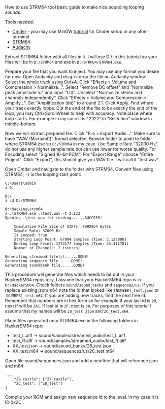How to use STRM64 tool basic guide to make nice sounding looping sounds.

Tools needed:
 * [Cmder](https://cmder.app/) - you may use MinGW [tutorial](https://github.com/aglab2/tutorials/blob/main/hackersm64-mingw.md) for Cmder setup or any other terminal
 * [STRM64](https://github.com/gheskett/STRM64/releases/tag/v0.2.1)
 * [Audacity](https://www.audacityteam.org/download/)

Extract STRM64 folder with all files in it. I will use D:/ in this tutorial so your files will be in `D:/STRM64` and exe in `D:/STRM64/STRM64.exe`.
 
Prepare your file that you want to inject. You may use any format you desire for now. Open Audacity and drag-n-drop the file on Audacity window. Select the whole track using Ctrl+A. Click "Effects > Volume and Compression > Normalize...". Select "Remove DC offset" and "Normalize peak amplitude to" and input "0.0". Unselect "Normalize stereo and channels independently". Click "Effects > Volume and Compression > Amplify...". Set "Amplification (db)" to around 2.1. Click Apply. Find where your track exactly loops. Cut the end of the file to be exactly the end of the loop, you may Ctrl+ScrollWheel to help with accuracy. Note place where loop starts. For example in my case it is "2.122" in "Selection" window in middle-bottom.

Now we will extract prepared file. Click "File > Export Audio...". Make sure to have "WAV (Microsoft)" format selected. Browse folder to point to folder where STRM64.exe so `D:/STRM64` in my case. Use Sample Rate "32000 Hz", do not use any higher sample rate but can use lower for worse quality. For Encoding select "Signed 16-bit PCM". For "Export Range" choose "Entire Project". Click "Export", this should give you WAV file. I will call it "test.wav".

Open Cmder and navigate to the folder with STRM64. Convert files using STRM64, `-t` is the looping start point:
```
C:\Users\admin
λ D:

D:\
λ cd D:\STRM64

D:\hacking\strm64
λ .\STRM64.exe .\test.wav -t 2.122
Opening .\test.wav for reading......SUCCESS!

    Cumulative File Size of AIFFs: 7092964 bytes
    Sample Rate: 32000 Hz
    Is Looped: true
    Starting Loop Point: 67904 Samples (Time: 2.122000)
    Ending Loop Point: 1773177 Samples (Time: 55.411781)
    Number of Channels: 2 (stereo)

Generating streamed file(s)......DONE!
Generating sequence file......DONE!
Generating soundbank file......DONE!
```

This procedure will generate files which needs to be put in your HackerSM64 repository. I assume that your HackerSM64 repo is in `D:/HackerSM64`. Check folders `sound/sound_banks` and `sequences/us`. If you replace existing json/m64 note the id that looked like `[NUMBER]_test.json` or `[NUMBER]_test.m64`. If you are adding new tracks, find the next free id. Remember that numbers are in hex form so for example if your last id is `29`, next if will be `2A1`. If last id is `2F`, next is `30`. For purposes of this tutorial I assume that my names will be `28_test.json` and `2C_test.m64`.

Place files generated near STRM64.exe in the following folders in HackerSM64 repo:
 * test_L.aiff -> sound/samples/streamed_audio/test_L.aiff
 * test_R.aiff -> sound/samples/streamed_audio/test_R.aiff
 * XX_test.json -> sound/sound_banks/28_test.json
 * XX_test.m64 -> sound/sequences/us/2C_test.m64

Open file sound/sequences.json and add a new line that will reference json and m64:
```
....
    "2B_castle": ["27_castle"],
    "2C_test": ["28_test"]
}

```

Compile your ROM and assign new sequence id to the level. In my case it is ID 0x2C.
